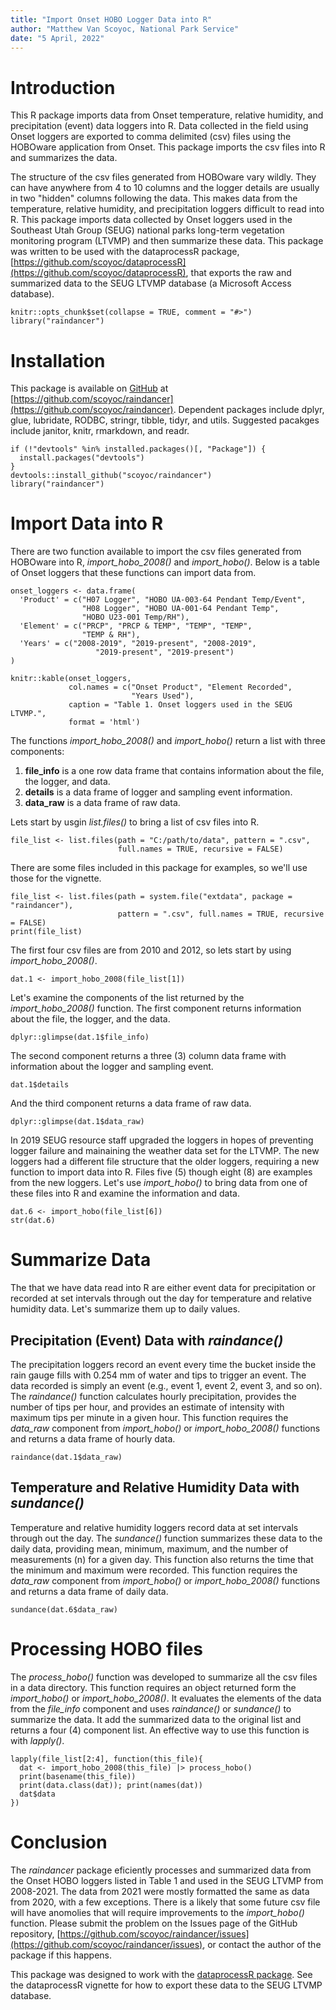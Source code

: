 ```yaml
---
title: "Import Onset HOBO Logger Data into R"
author: "Matthew Van Scoyoc, National Park Service"
date: "5 April, 2022"
---
```

# Introduction
This R package imports data from Onset temperature, relative humidity, and precipitation (event) data loggers into R. 
Data collected in the field using Onset loggers are exported to comma delimited (csv) files using the HOBOware application from Onset.
This package imports the csv files into R and summarizes the data.

The structure of the csv files generated from HOBOware vary wildly. 
They can have anywhere from 4 to 10 columns and the logger details are usually in two "hidden" columns following the data. 
This makes data from the temperature, relative humidity, and precipitation loggers difficult to read into R. 
This package imports data collected by Onset loggers used in the Southeast Utah Group (SEUG) national parks long-term vegetation monitoring program (LTVMP) and then summarize these data.
This package was written to be used with the dataprocessR package, [https://github.com/scoyoc/dataprocessR](https://github.com/scoyoc/dataprocessR), that exports the raw and summarized data to the SEUG LTVMP database (a Microsoft Access database).

```{r, echo = FALSE}
knitr::opts_chunk$set(collapse = TRUE, comment = "#>")
library("raindancer")
```

# Installation
This package is available on [GitHub](https://github.com/) at [https://github.com/scoyoc/raindancer](https://github.com/scoyoc/raindancer). 
Dependent packages include dplyr, glue, lubridate, RODBC, stringr, tibble, tidyr, and utils. 
Suggested pacakges include janitor, knitr, rmarkdown, and readr. 
```{r Setup, eval=FALSE, echo = TRUE}
if (!"devtools" %in% installed.packages()[, "Package"]) {
  install.packages("devtools")
}
devtools::install_github("scoyoc/raindancer")
library("raindancer")
```

# Import Data into R
There are two function available to import the csv files generated from HOBOware into R, *import_hobo_2008()* and *import_hobo()*. Below is a table of Onset loggers that these functions can import data from.
```{r logger_table, eval=TRUE, echo=FALSE}
onset_loggers <- data.frame(
  'Product' = c("H07 Logger", "HOBO UA-003-64 Pendant Temp/Event",
                "H08 Logger", "HOBO UA-001-64 Pendant Temp", 
                "HOBO U23-001 Temp/RH"),
  'Element' = c("PRCP", "PRCP & TEMP", "TEMP", "TEMP", 
                "TEMP & RH"),
  'Years' = c("2008-2019", "2019-present", "2008-2019", 
                   "2019-present", "2019-present")
)

knitr::kable(onset_loggers, 
             col.names = c("Onset Product", "Element Recorded", 
                           "Years Used"), 
             caption = "Table 1. Onset loggers used in the SEUG LTVMP.",
             format = 'html')
```

The functions *import_hobo_2008()* and *import_hobo()* return a list with three components:  
1. **file_info** is a one row data frame that contains information about the file, the logger, and data.  
2. **details** is a data frame of logger and sampling event information.  
3. **data_raw** is a data frame of raw data.

Lets start by usgin *list.files()* to bring a list of csv files into R. 
```{r import_example, eval=FALSE, echo=TRUE}
file_list <- list.files(path = "C:/path/to/data", pattern = ".csv", 
                        full.names = TRUE, recursive = FALSE)
```

There are some files included in this package for examples, so we'll use those for the vignette. 
```{r import, eval=TRUE, echo=TRUE, results='markup'}
file_list <- list.files(path = system.file("extdata", package = "raindancer"),
                        pattern = ".csv", full.names = TRUE, recursive = FALSE)
print(file_list)
```

The first four csv files are from 2010 and 2012, so lets start by using *import_hobo_2008()*.
```{r import_hobo_2008.R, eval=TRUE, echo=TRUE, results='markup'}
dat.1 <- import_hobo_2008(file_list[1])
```

Let's examine the components of the list returned by the *import_hobo_2008()* function.
The first component returns information about the file, the logger, and the data.
```{r file_info, eval=TRUE, echo=TRUE, results='markup'}
dplyr::glimpse(dat.1$file_info)
```

The second component returns a three (3) column data frame with information about the logger and sampling event.
```{r details, eval=TRUE, echo=TRUE, results='markup'}
dat.1$details
```

And the third component returns a data frame of raw data.
```{r data_raw, eval=TRUE, echo=TRUE, results='markup'}
dplyr::glimpse(dat.1$data_raw)
```

In 2019 SEUG resource staff upgraded the loggers in hopes of preventing logger failure and mainaining the weather data set for the LTVMP.
The new loggers had a different file structure that the older loggers, requiring a new function to import data into R. 
Files five (5) though eight (8) are examples from the new loggers. 
Let's use *import_hobo()* to bring data from one of these files into R and examine the information and data.
```{r import_hobo.R, eval=TRUE, echo=TRUE, results='markup'}
dat.6 <- import_hobo(file_list[6])
str(dat.6)
```

# Summarize Data
The that we have data read into R are either event data for precipitation or recorded at set intervals through out the day for temperature and relative humidity data. Let's summarize them up to daily values.

## Precipitation (Event) Data with *raindance()*
The precipitation loggers record an event every time the bucket inside the rain gauge fills with 0.254 mm of water and tips to trigger an event. 
The data recorded is simply an event (e.g., event 1, event 2, event 3, and so on). 
The *raindance()* function calculates hourly precipitation, provides the number of tips per hour, and provides an estimate of intensity with maximum tips per minute in a given hour.
This function requires the *data_raw* component from *import_hobo()* or *import_hobo_2008()* functions and returns a data frame of hourly data.
```{r raindance, eval=TRUE, echo=TRUE, results='markup'}
raindance(dat.1$data_raw)
```

## Temperature and Relative Humidity Data with *sundance()*
Temperature and relative humidity loggers record data at set intervals through out the day.
The *sundance()* function summarizes these data to the daily data, providing mean, minimum, maximum, and the number of measurements (n) for a given day. 
This function also returns the time that the minimum and maximum were recorded.
This function requires the *data_raw* component from *import_hobo()* or *import_hobo_2008()* functions and returns a data frame of daily data.
```{r sundance, eval=TRUE, echo=TRUE, results='markup'}
sundance(dat.6$data_raw)
```

# Processing HOBO files
The *process_hobo()* function was developed to summarize all the csv files in a data directory.
This function requires an object returned form the *import_hobo()* or *import_hobo_2008()*. 
It evaluates the elements of the data from the *file_info* component and uses *raindance()* or *sundance()* to summarize the data.
It add the summarized data to the original list and returns a four (4) component list.
An effective way to use this function is with *lapply()*.
```{r process_hobo, eval=TRUE, echo=TRUE, results='markup'}
lapply(file_list[2:4], function(this_file){
  dat <- import_hobo_2008(this_file) |> process_hobo()
  print(basename(this_file))
  print(data.class(dat)); print(names(dat))
  dat$data
})
```
# Conclusion
The *raindancer* package eficiently processes and summarized data from the Onset HOBO loggers listed in Table 1 and used in the SEUG LTVMP from 2008-2021. 
The data from 2021 were mostly formatted the same as data from 2020, with a few exceptions. 
There is a likely that some future csv file will have anomolies that will require improvements to the *import_hobo()* function.
Please submit the problem on the Issues page of the GitHub repository, [https://github.com/scoyoc/raindancer/issues](https://github.com/scoyoc/raindancer/issues), or contact the author of the package if this happens.

This package was designed to work with the [dataprocessR package](https://github.com/scoyoc/dataprocessR). 
See the dataprocessR vignette for how to export these data to the SEUG LTVMP database.
